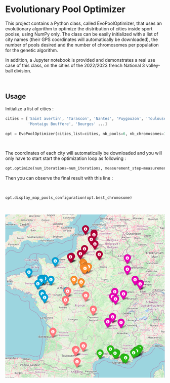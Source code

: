 # Evolutionary Pool Optimizer

This project contains a Python class, called EvoPoolOptimizer, that uses an evolutionary algorithm to optimize the distribution of cities inside sport poolse, using NumPy only. The class can be easily initialized with a list of city names (their GPS coordinates will automatically be downloaded), the number of pools desired and the number of chromosomes per population for the genetic algorithm.

In addition, a Jupyter notebook is provided and demonstrates a real use case of this class, on the cities of the 2022/2023 french National 3 volley-ball division.

<br/>

## Usage

Initialize a list of cities : 

```python
cities = ['Saint avertin', 'Tarascon', 'Nantes', 'Puygouzon', 'Toulouse', 'Talence', 'Balma', 'Reze', 'Chatellerault', 'Tours', 
          'Montaigu Bouffere', 'Bourges' ...]
```


```python
opt = EvoPoolOptimizer(cities_list=cities, nb_pools=6, nb_chromosomes=100)
```

<br/>

The coordinates of each city will automatically be downloaded and you will only have to start start the optimization loop as following : 


```python
opt.optimize(num_iterations=num_iterations, measurement_step=measurement_step)
```
Then you can observe the final result with this line :

<br/>


```python
opt.display_map_pools_configuration(opt.best_chromosome)
```
<br/>

![results_display](final_pools.png)

<br/>
